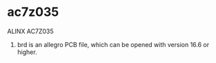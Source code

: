 # ac7z035
ALINX AC7Z035

1. brd is an allegro PCB file, which can be opened with version 16.6 or higher.
